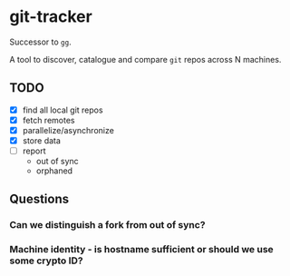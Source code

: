 git-tracker
===============================================================================

Successor to [`gg`](https://github.com/xandkar/gg).

A tool to discover, catalogue and compare `git` repos across N machines.

TODO
----

- [x] find all local git repos
- [x] fetch remotes
- [x] parallelize/asynchronize
- [x] store data
- [ ] report
  + out of sync
  + orphaned

Questions
---------

### Can we distinguish a fork from out of sync?

### Machine identity - is hostname sufficient or should we use some crypto ID?
